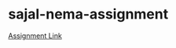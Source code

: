 # sajal-nema-assignment
[Assignment Link]([https://link-url-here.org](https://nt-training-july-2023.github.io/sajal-nema-assignment/)https://nt-training-july-2023.github.io/sajal-nema-assignment/)
